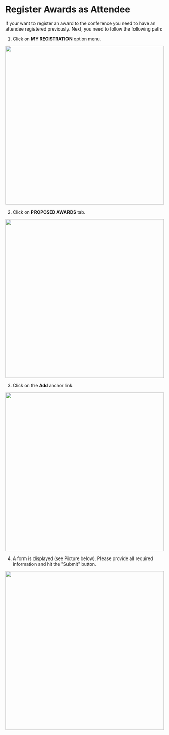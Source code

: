 # Register Awards as Attendee

If your want to register an award to the conference you need to have an attendee registered previously. Next, you need to follow the following path:

1. Click on **MY REGISTRATION** option menu.

<img src="https://drive.google.com/uc?export=view&id=1f4m8FwnVE1okG2ZuG4Rkjy3xDN1jdANx" style="width: 500px; max-width: 100%; height: auto"/>

2. Click on **PROPOSED AWARDS** tab.

<img src="https://drive.google.com/uc?export=view&id=1a64j8VOikPD33NvAA3eg97-8Qmd1iq8-" style="width: 500px; max-width: 100%; height: auto"/>

3. Click on the **Add** anchor link.

<img src="https://drive.google.com/uc?export=view&id=1d4Pbg6jGGIHtwtuiYOSXuunDa3he0gAe" style="width: 500px; max-width: 100%; height: auto"/>

4. A form is displayed (see Picture below). Please provide all required information and hit the "Submit" button.

<img src="https://drive.google.com/uc?export=view&id=1xsYpqJGoXc77_HGAw2L3wVkaQyEt5zwl" style="width: 500px; max-width: 100%; height: auto"/>

